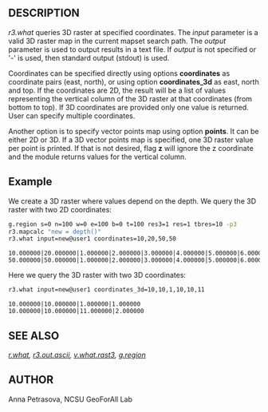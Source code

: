 ## DESCRIPTION

*r3.what* queries 3D raster at specified coordinates. The *input*
parameter is a valid 3D raster map in the current mapset search path.
The *output* parameter is used to output results in a text file. If
*output* is not specified or '-' is used, then standard output (stdout)
is used.

Coordinates can be specified directly using options **coordinates** as
coordinate pairs (east, north), or using option **coordinates\_3d** as
east, north and top. If the coordinates are 2D, the result will be a
list of values representing the vertical column of the 3D raster at that
coordinates (from bottom to top). If 3D coordinates are provided only
one value is returned. User can specify multiple coordinates.

Another option is to specify vector points map using option **points**.
It can be either 2D or 3D. If a 3D vector points map is specified, one
3D raster value per point is printed. If that is not desired, flag **z**
will ignore the z coordinate and the module returns values for the
vertical column.

## Example

We create a 3D raster where values depend on the depth. We query the 3D
raster with two 2D coordinates:

```sh
g.region s=0 n=100 w=0 e=100 b=0 t=100 res3=1 res=1 tbres=10 -p3
r3.mapcalc "new = depth()"
r3.what input=new@user1 coordinates=10,20,50,50
```

```text
10.000000|20.000000|1.000000|2.000000|3.000000|4.000000|5.000000|6.000000|7.000000|8.000000|9.000000|10.000000
50.000000|50.000000|1.000000|2.000000|3.000000|4.000000|5.000000|6.000000|7.000000|8.000000|9.000000|10.000000
```

Here we query the 3D raster with two 3D coordinates:

```sh
r3.what input=new@user1 coordinates_3d=10,10,1,10,10,11
```

```text
10.000000|10.000000|1.000000|1.000000
10.000000|10.000000|11.000000|2.000000
```

## SEE ALSO

*[r.what](https://grass.osgeo.org/grass-stable/manuals/r.what.html),
[r3.out.ascii](https://grass.osgeo.org/grass-stable/manuals/r3.out.ascii.html),
[v.what.rast3](https://grass.osgeo.org/grass-stable/manuals/v.what.rast3.html),
[g.region](https://grass.osgeo.org/grass-stable/manuals/g.region.html)*

## AUTHOR

Anna Petrasova, NCSU GeoForAll Lab
